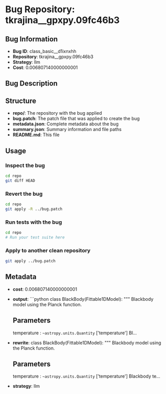 # Bug Repository: tkrajina__gpxpy.09fc46b3

## Bug Information

- **Bug ID**: class_basic__d1ixnxhh
- **Repository**: tkrajina__gpxpy.09fc46b3
- **Strategy**: llm
- **Cost**: 0.006807140000000001

## Bug Description



## Structure

- **repo/**: The repository with the bug applied
- **bug.patch**: The patch file that was applied to create the bug
- **metadata.json**: Complete metadata about the bug
- **summary.json**: Summary information and file paths
- **README.md**: This file

## Usage

### Inspect the bug
```bash
cd repo
git diff HEAD
```

### Revert the bug
```bash
cd repo
git apply -R ../bug.patch
```

### Run tests with the bug
```bash
cd repo
# Run your test suite here
```

### Apply to another clean repository
```bash
git apply ../bug.patch
```

## Metadata

- **cost**: 0.006807140000000001
- **output**: ```python
class BlackBody(Fittable1DModel):
    """
    Blackbody model using the Planck function.

    Parameters
    ----------
    temperature : `~astropy.units.Quantity` ['temperature']
        Bl...
- **rewrite**: class BlackBody(Fittable1DModel):
    """
    Blackbody model using the Planck function.

    Parameters
    ----------
    temperature : `~astropy.units.Quantity` ['temperature']
        Blackbody te...
- **strategy**: llm
